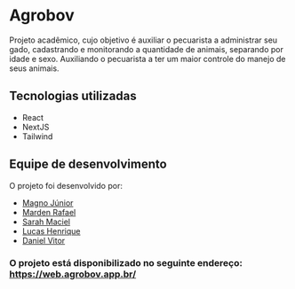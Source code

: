 # Agrobov

Projeto acadêmico, cujo objetivo é auxiliar o pecuarista a administrar seu gado, cadastrando e monitorando a quantidade de animais, separando por idade e sexo. Auxiliando o pecuarista a ter um maior controle do manejo de seus animais.

## Tecnologias utilizadas
- React
- NextJS
- Tailwind

## Equipe de desenvolvimento

O projeto foi desenvolvido por:
- <a href="https://github.com/magnojunior07">Magno Júnior</a>
- <a href="https://github.com/mardenrafael">Marden Rafael</a>
- <a href="https://github.com/asarahre">Sarah Maciel</a>
- <a href="https://github.com/LucashenriqueDF">Lucas Henrique</a>
- <a href="https://github.com/DanieLDevD">Daniel Vitor</a>

### O projeto está disponibilizado no seguinte endereço: https://web.agrobov.app.br/
